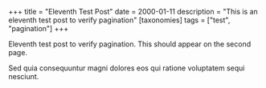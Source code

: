 +++
title = "Eleventh Test Post"
date = 2000-01-11
description = "This is an eleventh test post to verify pagination"
[taxonomies]
tags = ["test", "pagination"]
+++

Eleventh test post to verify pagination. This should appear on the second page.

Sed quia consequuntur magni dolores eos qui ratione voluptatem sequi nesciunt.
